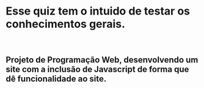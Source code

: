 <h1>Esse quiz tem o intuido de testar os conhecimentos gerais.</h1><br>
<h2>Projeto de Programação Web, desenvolvendo um site com a inclusão de Javascript de forma que dê funcionalidade ao site.</h2>

